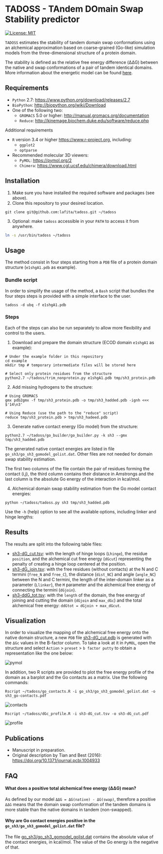 # TADOSS - TAndem DOmain Swap Stability predictor

[![License: MIT](https://img.shields.io/badge/License-MIT-yellow.svg)](LICENSE)

`TADOSS` estimates the stability of tandem domain swap conformations using an alchemical approximation based on coarse-grained (Go-like) simulation models from the three-dimensional structure of a protein domain.

The stability is defined as the relative free energy difference (ΔΔG) between the native and swap conformations of a pair of tandem identical domains. More information about the energetic model can be found [here](TODO).

## Requirements

- `Python` 2.7: https://www.python.org/download/releases/2.7
- `BioPython`: http://biopython.org/wiki/Download
- One of the following two:
  - `GROMACS` 5.0 or higher: http://manual.gromacs.org/documentation
  - `Reduce`: http://kinemage.biochem.duke.edu/software/reduce.php

Additional requirements
- `R` version 3.4 or higher https://www.r-project.org, including:
  - `ggplot2`
  - `optparse`
- Recommended molecular 3D viewers:
  - `PyMOL`: https://pymol.org/2
  - `Chimera`: https://www.cgl.ucsf.edu/chimera/download.html

## Installation

1. Make sure you have installed the required software and packages (see above).
2. Clone this repository to your desired location.
```
git clone git@github.com:lafita/tadoss.git ~/tadoss
```
3. Optional: make `tadoss` accessible in your `PATH` to access it from anywhere.
```bash
ln -s /usr/bin/tadoss ~/tadoss
```

## Usage

The method consist in four steps starting from a `PDB` file of a protein domain structure (`e1shgA1.pdb` as example).

### Bundle script

In order to simplify the usage of the method, a `Bash` script that bundles the four steps steps is provided with a simple interface to the user.

```
tadoss -d ubq -f e1shgA1.pdb
```

### Steps

Each of the steps can also be run separately to allow more flexibility and control to the users.

1. Download and prepare the domain structure (ECOD domain `e1shgA1` as example):
```
# Under the example folder in this repository
cd example
mkdir tmp # temporary intermediate files will be stored here
```
```
# Select only protein residues from the structure
python2.7 ~/tadoss/trim_nonprotein.py e1shgA1.pdb tmp/sh3_protein.pdb
```

2. Add missing hydrogens to the structure:
```
# Using GROMACS
gmx pdb2gmx -f tmp/sh3_protein.pdb -o tmp/sh3_hadded.pdb -ignh <<< $'14\n3'
```
```
# Using Reduce (use the path to the "reduce" script)
reduce tmp/sh3_protein.pdb > tmp/sh3_hadeed.pdb
```

3. Generate native contact energy (Go model) from the structure:
```
python2.7 ~/tadoss/go_builder/go_builder.py -k sh3 --gmx tmp/sh3_hadded.pdb
```

The generated native contact energies are listed in file `go_sh3/go_sh3_gomodel_golist.dat`.
Other files are not needed for domain swap stability estimation.

The first two columns of the file contain the pair of residues forming the contact (i,j), the third column contains their distance in Amstrongs and the last column is the absolute Go energy of the interaction in kcal/mol.

4. Alchemical domain swap stability estimation from the Go model contact energies:
```
python ~/tadoss/tadoss.py sh3 tmp/sh3_hadded.pdb
```
Use the `-h` (help) option to see all the available options, including linker and hinge lengths:


## Results

The results are split into the following table files:

- [sh3-dG_cut.tsv](example/sh3-dG_cut.tsv): with the length of hinge loops (`Lhinge`), the residue `position`, and the alchemical cut free energy (`dGcut`) representing the penalty of creating a hinge loop centered at the position.
- [sh3-dG_join.tsv](example/sh3-dG_join.tsv): with the free residues (without contacts) at the N and C termini (`free_N` and `free_C`), the distance (`dist_NC`) and angle (`angle_NC`) between the N and C termini, the length of the inter-domain linker as a parameter (`Llinker`), the `M` parameter and the alchemical free energy of connecting the termini (`dGjoin`).
- [sh3-ddG_tot.tsv](example/sh3-ddG_tot.tsv): with the `length` of the domain, the free energy of joining and cutting the domain (`dGjoin` and `max_dGc`) and the total alchemical free energy: `ddGtot = dGjoin + max_dGcut`.


## Visualization

In order to visualize the mapping of the alchemical free energy onto the native domain structure, a new `PDB` file [sh3-dG_cut.pdb](example/sh3-dG_cut.pdb) is generated with the `ΔGc` values in the B-factor column.
To take a look at it in `PyMOL`, open the structure and select `Action` > `preset` > `b factor putty` to obtain a representation like the one below:

![pymol](example/sh3-dG_cut.png)

In addition, two R scripts are provided to plot the free energy profile of the domain as a barplot and the Go contacts as a matrix.
Use the following commands:

```
Rscript ~/tadoss/go_contacts.R -i go_sh3/go_sh3_gomodel_golist.dat -o sh3_go-contacts.pdf
```

![contacts](example/sh3_go-contacts.jpg)

```
Rscript ~/tadoss/dGc_profile.R -i sh3-dG_cut.tsv -o sh3-dG_cut.pdf
```

![profile](example/sh3-dG_cut.jpg)


## Publications

- Manuscript in preparation.
- Original description by Tian and Best (2016): https://doi.org/10.1371/journal.pcbi.1004933


## FAQ

#### What does a positive total alchemical free energy (ΔΔG) mean?

As defined by our model `ΔΔG = ΔG(native) - ΔG(swap)`, therefore a positive `ΔΔG` means that the domain swap conformation of the tandem domains is more stable than the native domains in tandem (non-swapped).

#### Why are Go contact energies positive in the `go_sh3/go_sh3_gomodel_golist.dat` file? 

The file [go_sh3/go_sh3_gomodel_golist.dat](go_sh3/go_sh3_gomodel_golist.dat) contains the absolute value of the contact energies, in kcal/mol. 
The value of the Go energy is the negative of that.

